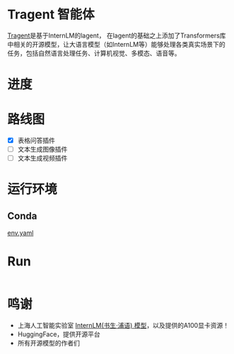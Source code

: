 # Tragent 智能体

[Tragent](https://github.com/liuxianyi/Tragent.git)是基于InternLM的lagent， 在lagent的基础之上添加了Transformers库中相关的开源模型，让大语言模型（如InternLM等）能够处理各类真实场景下的任务，包括自然语言处理任务、计算机视觉、多模态、语音等。

# 进度

# 路线图

- [x]  表格问答插件
- [ ]  文本生成图像插件
- [ ]  文本生成视频插件

# 运行环境

## Conda

[env.yaml](%E9%A1%B9%E7%9B%AE-Tragent%E6%99%BA%E8%83%BD%E4%BD%93%20bb55afa3dffb4cec843f6776341824d1/env.yaml)

# Run

```

```

# 鸣谢

- 上海人工智能实验室 [InternLM(书生·浦语) 模型](https://github.com/InternLM/InternLM)，以及提供的A100显卡资源！
- HuggingFace，提供开源平台
- 所有开源模型的作者们